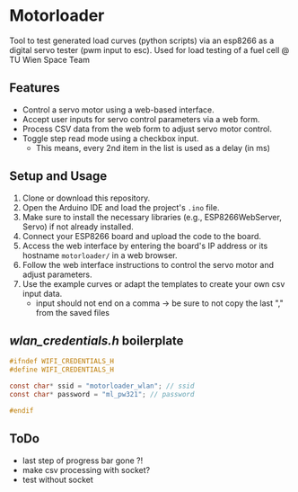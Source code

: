 # Motorloader

Tool to test generated load curves (python scripts) via an esp8266 as a digital servo tester (pwm input to esc).
Used for load testing of a fuel cell @ TU Wien Space Team

## Features

- Control a servo motor using a web-based interface.
- Accept user inputs for servo control parameters via a web form.
- Process CSV data from the web form to adjust servo motor control.
- Toggle step read mode using a checkbox input.
    - This means, every 2nd item in the list is used as a delay (in ms)

## Setup and Usage

1. Clone or download this repository.
2. Open the Arduino IDE and load the project's `.ino` file.
3. Make sure to install the necessary libraries (e.g., ESP8266WebServer, Servo) if not already installed.
4. Connect your ESP8266 board and upload the code to the board.
5. Access the web interface by entering the board's IP address or its hostname `motorloader/` in a web browser.
6. Follow the web interface instructions to control the servo motor and adjust parameters.
7. Use the example curves or adapt the templates to create your own csv input data.
    - input should not end on a comma -> be sure to not copy the last "," from the saved files

## _wlan_credentials.h_ boilerplate

```c
#ifndef WIFI_CREDENTIALS_H
#define WIFI_CREDENTIALS_H

const char* ssid = "motorloader_wlan"; // ssid
const char* password = "ml_pw321"; // password

#endif
```

## ToDo
- last step of progress bar gone ?!
- make csv processing with socket?
- test without socket